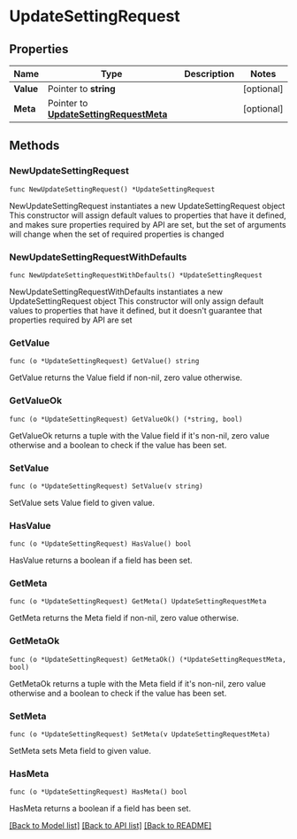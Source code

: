 # UpdateSettingRequest

## Properties

Name | Type | Description | Notes
------------ | ------------- | ------------- | -------------
**Value** | Pointer to **string** |  | [optional] 
**Meta** | Pointer to [**UpdateSettingRequestMeta**](UpdateSettingRequestMeta.md) |  | [optional] 

## Methods

### NewUpdateSettingRequest

`func NewUpdateSettingRequest() *UpdateSettingRequest`

NewUpdateSettingRequest instantiates a new UpdateSettingRequest object
This constructor will assign default values to properties that have it defined,
and makes sure properties required by API are set, but the set of arguments
will change when the set of required properties is changed

### NewUpdateSettingRequestWithDefaults

`func NewUpdateSettingRequestWithDefaults() *UpdateSettingRequest`

NewUpdateSettingRequestWithDefaults instantiates a new UpdateSettingRequest object
This constructor will only assign default values to properties that have it defined,
but it doesn't guarantee that properties required by API are set

### GetValue

`func (o *UpdateSettingRequest) GetValue() string`

GetValue returns the Value field if non-nil, zero value otherwise.

### GetValueOk

`func (o *UpdateSettingRequest) GetValueOk() (*string, bool)`

GetValueOk returns a tuple with the Value field if it's non-nil, zero value otherwise
and a boolean to check if the value has been set.

### SetValue

`func (o *UpdateSettingRequest) SetValue(v string)`

SetValue sets Value field to given value.

### HasValue

`func (o *UpdateSettingRequest) HasValue() bool`

HasValue returns a boolean if a field has been set.

### GetMeta

`func (o *UpdateSettingRequest) GetMeta() UpdateSettingRequestMeta`

GetMeta returns the Meta field if non-nil, zero value otherwise.

### GetMetaOk

`func (o *UpdateSettingRequest) GetMetaOk() (*UpdateSettingRequestMeta, bool)`

GetMetaOk returns a tuple with the Meta field if it's non-nil, zero value otherwise
and a boolean to check if the value has been set.

### SetMeta

`func (o *UpdateSettingRequest) SetMeta(v UpdateSettingRequestMeta)`

SetMeta sets Meta field to given value.

### HasMeta

`func (o *UpdateSettingRequest) HasMeta() bool`

HasMeta returns a boolean if a field has been set.


[[Back to Model list]](../README.md#documentation-for-models) [[Back to API list]](../README.md#documentation-for-api-endpoints) [[Back to README]](../README.md)


